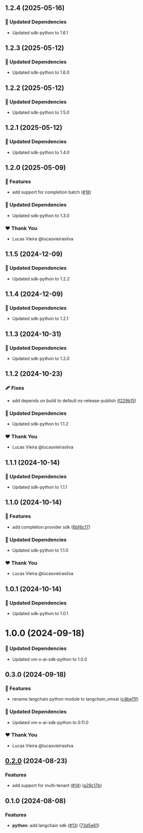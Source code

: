 ## 1.2.4 (2025-05-16)

### 🧱 Updated Dependencies

- Updated sdk-python to 1.6.1

## 1.2.3 (2025-05-12)

### 🧱 Updated Dependencies

- Updated sdk-python to 1.6.0

## 1.2.2 (2025-05-12)

### 🧱 Updated Dependencies

- Updated sdk-python to 1.5.0

## 1.2.1 (2025-05-12)

### 🧱 Updated Dependencies

- Updated sdk-python to 1.4.0

## 1.2.0 (2025-05-09)

### 🚀 Features

- add support for completion batch ([#18](https://github.com/vm-x-ai/vm-x-ai-sdk/pull/18))

### 🧱 Updated Dependencies

- Updated sdk-python to 1.3.0

### ❤️ Thank You

- Lucas Vieira @lucasvieirasilva

## 1.1.5 (2024-12-09)

### 🧱 Updated Dependencies

- Updated sdk-python to 1.2.2

## 1.1.4 (2024-12-09)

### 🧱 Updated Dependencies

- Updated sdk-python to 1.2.1

## 1.1.3 (2024-10-31)

### 🧱 Updated Dependencies

- Updated sdk-python to 1.2.0

## 1.1.2 (2024-10-23)

### 🩹 Fixes

- add depends on build to default nx-release-publish ([f229b15](https://github.com/vm-x-ai/vm-x-ai-sdk/commit/f229b15))

### 🧱 Updated Dependencies

- Updated sdk-python to 1.1.2

### ❤️  Thank You

- Lucas Vieira @lucasvieirasilva

## 1.1.1 (2024-10-14)


### 🧱 Updated Dependencies

- Updated sdk-python to 1.1.1

## 1.1.0 (2024-10-14)


### 🚀 Features

- add completion provider sdk ([6bf6c17](https://github.com/vm-x-ai/vm-x-ai-sdk/commit/6bf6c17))


### 🧱 Updated Dependencies

- Updated sdk-python to 1.1.0


### ❤️  Thank You

- Lucas Vieira @lucasvieirasilva

## 1.0.1 (2024-10-14)


### 🧱 Updated Dependencies

- Updated sdk-python to 1.0.1

# 1.0.0 (2024-09-18)


### 🧱 Updated Dependencies

- Updated vm-x-ai-sdk-python to 1.0.0

## 0.3.0 (2024-09-18)


### 🚀 Features

- rename langchain python module to langchain_vmxai ([c4be11f](https://github.com/vm-x-ai/vm-x-ai-sdk/commit/c4be11f))


### 🧱 Updated Dependencies

- Updated vm-x-ai-sdk-python to 0.11.0


### ❤️  Thank You

- Lucas Vieira @lucasvieirasilva

## [0.2.0](https://github.com/vm-x-ai/vm-x-ai-sdk/compare/langchain-python-v0.1.0...langchain-python-v0.2.0) (2024-08-23)

### Features

- add support for multi-tenant ([#14](https://github.com/vm-x-ai/vm-x-ai-sdk/issues/14)) ([a29c17b](https://github.com/vm-x-ai/vm-x-ai-sdk/commit/a29c17be51c52cde628b936984499f0a9e2b68c7))

## 0.1.0 (2024-08-08)

### Features

- **python:** add langchain sdk ([#13](https://github.com/vm-x-ai/vm-x-ai-sdk/issues/13)) ([73d5e61](https://github.com/vm-x-ai/vm-x-ai-sdk/commit/73d5e613c06d506cbff29b339182f9ee765c17aa))
